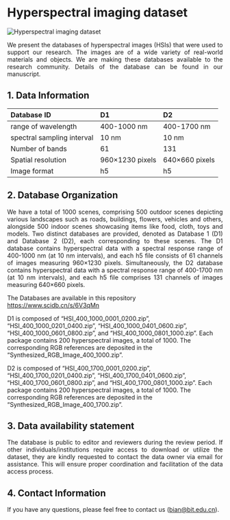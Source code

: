 # **Hyperspectral imaging dataset**


![Hyperspectral imaging dataset](fig/Dataset.png)

<p style="text-align: justify;">
    We present the databases of hyperspectral images (HSIs) that were used to support our research. The images are of a wide variety of real-world materials and objects. We are making these databases available to the research community. Details of the database can be found in our manuscript.
    <p>

## **1. Data Information**

| Database  ID               | D1              | D2             |
| :------------------------- |:--------------- |:-------------- |
| range of wavelength        | 400-1000 nm     | 400-1700 nm    |
| spectral sampling interval | 10 nm           | 10 nm          |
| Number of bands            | 61              | 131            |
| Spatial resolution         | 960×1230 pixels | 640×660 pixels |
| Image format               | h5              | h5             |






## **2. Database Organization**

<p style="text-align: justify;">
    We have a total of 1000 scenes, comprising 500 outdoor scenes depicting various landscapes such as roads, buildings, flowers, vehicles and others, alongside 500 indoor scenes showcasing items like food, cloth, toys and models. Two distinct databases are provided, denoted as Database 1 (D1) and Database 2 (D2), each corresponding to these scenes. The D1 database contains hyperspectral data with a spectral response range of 400-1000 nm (at 10 nm intervals), and each h5 file consists of 61 channels of images measuring 960×1230 pixels. Simultaneously, the D2 database contains hyperspectral data with a spectral response range of 400-1700 nm (at 10 nm intervals), and each h5 file comprises 131 channels of images measuring 640×660 pixels.
</p>

The Databases are available in this repository https://www.scidb.cn/s/6V3qMn


D1 is composed of “HSI_400_1000_0001_0200.zip”, “HSI_400_1000_0201_0400.zip”, “HSI_400_1000_0401_0600.zip”, “HSI_400_1000_0601_0800.zip”, and “HSI_400_1000_0801_1000.zip”. Each package contains 200 hyperspectral images, a total of 1000. The corresponding RGB references are deposited in the “Synthesized_RGB_Image_400_1000.zip”.

D2 is composed of “HSI_400_1700_0001_0200.zip”, “HSI_400_1700_0201_0400.zip”, “HSI_400_1700_0401_0600.zip”, “HSI_400_1700_0601_0800.zip”, and “HSI_400_1700_0801_1000.zip”. Each package contains 200 hyperspectral images, a total of 1000. The corresponding RGB references are deposited in the “Synthesized_RGB_Image_400_1700.zip”.




## 3. Data availability statement
<p style="text-align: justify;">
The database is public to editor and reviewers during the review period.  If other individuals/institutions require access to download or utilize the dataset, they are kindly requested to contact the data owner via email for assistance. This will ensure proper coordination and facilitation of the data access process. 
</p>

## 4. Contact Information
If you have any questions, please feel free to contact us (bian@bit.edu.cn).


